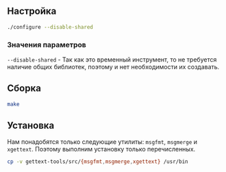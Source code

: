 <package-info :package="package" showsbu></package-info>

<script>
		new Vue({
		el: '#main',
		data: { package: {} },
		mounted: function () {
				this.getPackage('gettext');
		},
		methods: {
			getPackage: function(name) {
					getPackage(name)
					.then(response => this.package = response);
			},
		}
  })
</script>

## Настройка

```bash
./configure --disable-shared
```

### Значения параметров

`--disable-shared` - Так как это временный инструмент, то не требуется наличие общих библиотек, поэтому и нет необходимости их создавать.

## Сборка

```bash
make
```

## Установка

Нам понадобятся только следующие утилиты: `msgfmt`, `msgmerge` и `xgettext`. Поэтому выполним установку только перечисленных.

```bash
cp -v gettext-tools/src/{msgfmt,msgmerge,xgettext} /usr/bin
```
